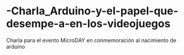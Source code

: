 # -Charla_Arduino-y-el-papel-que-desempe-a-en-los-videojuegos
Charla para el evento MicroDAY en conmemoración al nacimiento de arduino
